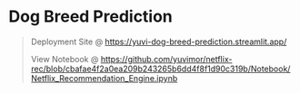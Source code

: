 # Dog Breed Prediction

> Deployment Site @ https://yuvi-dog-breed-prediction.streamlit.app/
> 
> View Notebook @ https://github.com/yuvimor/netflix-rec/blob/cbafae4f2a0ea209b243265b6dd4f8f1d90c319b/Notebook/Netflix_Recommendation_Engine.ipynb

